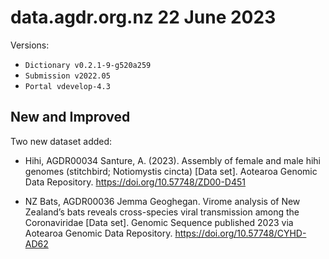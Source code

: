 # data.agdr.org.nz 22 June 2023

Versions:

- `Dictionary v0.2.1-9-g520a259`
- `Submission v2022.05`
- `Portal vdevelop-4.3`

## New and Improved

Two new dataset added: 

- Hihi,  AGDR00034
Santure, A. (2023). Assembly of female and male hihi genomes (stitchbird; Notiomystis cincta) [Data set]. Aotearoa Genomic Data Repository. https://doi.org/10.57748/ZD00-D451

- NZ Bats, AGDR00036
Jemma Geoghegan. Virome analysis of New Zealand’s bats reveals cross-species viral transmission among the Coronaviridae [Data set]. Genomic Sequence published 2023 via Aotearoa Genomic Data Repository. https://doi.org/10.57748/CYHD-AD62
